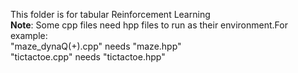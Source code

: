 This folder is for tabular Reinforcement Learning  
**Note**: Some cpp files need hpp files to run as their environment.For example:  
"maze_dynaQ(+).cpp" needs "maze.hpp"  
"tictactoe.cpp" needs "tictactoe.hpp"
